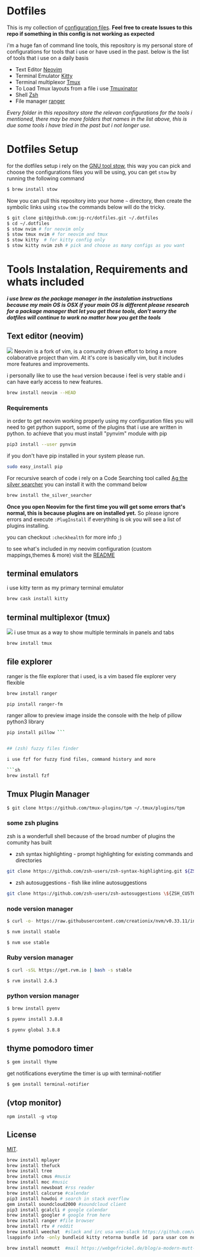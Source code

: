 # Dotfiles

This is my collection of [configuration files](http://dotfiles.github.io/).
**Feel free to create Issues to this repo if something in this config is not working as expected**

i'm a huge fan of command line tools, this repository is my personal store of configurations for tools
that i use or have used in the past. below is the list of tools that i use on a daily basis

- Text Editor [Neovim](https://neovim.io/)
- Terminal Emulator [Kitty](https://sw.kovidgoyal.net/kitty/)
- Terminal multiplexor [Tmux](https://github.com/tmux/tmux/wiki)
- To Load Tmux layouts from a file i use [Tmuxinator](https://github.com/tmuxinator/tmuxinator)
- Shell [Zsh](https://es.wikipedia.org/wiki/Zsh)
- File manager [ranger](https://github.com/ranger/ranger)

*Every folder in this repository store the relevan configurations for the tools i mentioned,
there may be more folders that names in the list above, this is due some tools i have tried in the past
but i not longer use.*

# Dotfiles Setup

for the dotfiles setup i rely on the [ GNU tool stow](https://www.gnu.org/software/stow/), this way you can pick and choose the configurations files
you will be using, you can get `stow` by running the following command

```bash 
$ brew install stow
```

Now you can pull this repository into your home `~` directory, then create the symbolic links using `stow`  the commands below will do the tricky.

```bash
$ git clone git@github.com:jg-rc/dotfiles.git ~/.dotfiles
$ cd ~/.dotfiles
$ stow nvim # for neovim only 
$ stow tmux nvim # for neovim and tmux 
$ stow kitty  # for kitty config only
$ stow kitty nvim zsh # pick and choose as many configs as you want
```
# Tools Instalation, Requirements and whats included

***i use brew as the package manager in the instalation instructions because my main OS is OSX if your main OS is different please 
research for a package manager that let you get these tools, don't worry the dotfiles will continue to work no matter how you get the tools***

## Text editor (neovim)
![](https://raw.githubusercontent.com/juangabrielr4/dotfiles/master/nvim/.config/nvim/neovim.png)
Neovim is a fork of vim, is a comunity driven effort to bring a more colaborative project than vim.
At it's core is basically vim, but it includes more features and improvements.

i personally like to use the `head` version because i feel is very stable and i can have early access
to new features.

```sh
brew install neovim --HEAD
```
### Requirements
 
in order to get neovim working properly using my configuration files you will need to get python support, some 
of the plugins that i use are written in python. to achieve that you must install "pynvim" module with pip

```sh
pip3 install --user pynvim
```
if you don't have pip installed in your system please run.

```sh
sudo easy_install pip
```

For recursive search of code i rely on a Code Searching tool called
[Ag the silver searcher](https://github.com/ggreer/the_silver_searcher) 
you can install it with the command below

```sh
brew install the_silver_searcher 
```
**Once you open Neovim for the first time you will get some errors that's normal, this is because plugins are on installed yet.**
So please ignore errors and execute `:PlugInstall` if everything is ok you will see a list of plugins installing.

you can checkout `:checkhealth` for more info ;)

to see what's included in my neovim configuration (custom mappings,themes & more) visit the [README](https://github.com/juangabrielr4/dotfiles/blob/master/nvim/.config/nvim/README.md)

## terminal emulators

i use kitty term as my primary terminal emulator

```sh
brew cask install kitty
```

## terminal multiplexor (tmux)

![](https://raw.githubusercontent.com/juangabrielr4/dotfiles/master/tmux/tmux.png)
i use tmux as a way to show multiple terminals in panels and tabs

```sh
brew install tmux
```

## file explorer

ranger is the file explorer that i used, is a vim based file explorer very flexible

```sh
brew install ranger
```

```sh
pip install ranger-fm
```

ranger allow to preview image inside the console with the help of pillow python3 library

```sh
pip install pillow ```


## (zsh) fuzzy files finder

i use fzf for fuzzy find files, command history and more

```sh
brew install fzf 
```


## Tmux Plugin Manager

```bash
$ git clone https://github.com/tmux-plugins/tpm ~/.tmux/plugins/tpm 
```


### some zsh plugins

zsh is a wonderfull shell because of the broad number of plugins the comunity has built

- zsh syntax highlighting - prompt highlighting for existing commands and directories

```sh
git clone https://github.com/zsh-users/zsh-syntax-highlighting.git ${ZSH_CUSTOM:-~/.oh-my-zsh/custom}/plugins/zsh-syntax-highlighting
```

- zsh autosuggestions - fish like inline autosuggestions

```sh
git clone https://github.com/zsh-users/zsh-autosuggestions \${ZSH_CUSTOM:-~/.oh-my-zsh/custom}/plugins/zsh-autosuggestions

```

### node version manager

```sh
$ curl -o- https://raw.githubusercontent.com/creationix/nvm/v0.33.11/install.sh | bash
```

```sh
$ nvm install stable
```

```sh
$ nvm use stable
```

### Ruby version manager

```sh
$ curl -sSL https://get.rvm.io | bash -s stable
```

```sh
$ rvm install 2.6.3
```

### python version manager

```sh
$ brew install pyenv
```

```sh
$ pyenv install 3.8.8
```

```sh
$ pyenv global 3.8.8
```

## thyme pomodoro timer

```sh
$ gem install thyme
```

get notifications everytime the timer is up with terminal-notifier

```sh
$ gem install terminal-notifier
```

## (vtop monitor)

```
npm install -g vtop
```

## License

[MIT](http://opensource.org/licenses/MIT).

```sh
brew install mplayer
brew install thefuck
brew install tree
brew install cmus #musix
brew install moc #music
brew install newsboat #rss reader
brew install calcurse #calendar
pip3 install howdoi # search in stack overflow
gem install soundcloud2000 #soundcloud client
pip3 install gcalcli # google calendar
brew install googler # google from here
brew install ranger #file browser
brew install rtv # reddit
brew install weechat  #slack and irc usa wee-slack https://github.com/wee-slack/wee-slack
lsappinfo info -only bundleid kitty retorna bundle id  para usar con notification_Center

brew install neomutt  #mail https://webgefrickel.de/blog/a-modern-mutt-setup
```
